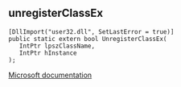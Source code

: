 ## unregisterClassEx

```
[DllImport("user32.dll", SetLastError = true)]
public static extern bool UnregisterClassEx(
   IntPtr lpszClassName,
   IntPtr hInstance
);
```

[Microsoft documentation](https://docs.microsoft.com/en-us/windows/win32/api/winuser/nf-winuser-unregisterclassex)
